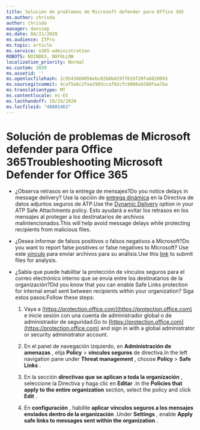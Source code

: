 ```yaml
---
title: Solución de problemas de Microsoft defender para Office 365
ms.author: chrisda
author: chrisda
manager: dansimp
ms.date: 04/21/2020
ms.audience: ITPro
ms.topic: article
ms.service: o365-administration
ROBOTS: NOINDEX, NOFOLLOW
localization_priority: Normal
ms.custom: 1039
ms.assetid: ''
ms.openlocfilehash: 2c9543660056ebc02b0bd297f619f20fa6820093
ms.sourcegitcommit: 4caf5e6c2fee2903ccaf92cfc9006eb580faa7ba
ms.translationtype: MT
ms.contentlocale: es-ES
ms.lasthandoff: 10/29/2020
ms.locfileid: "48801463"
---
```

# <a name="troubleshooting-microsoft-defender-for-office-365"></a><span data-ttu-id="ab2cb-102">Solución de problemas de Microsoft defender para Office 365</span><span class="sxs-lookup"><span data-stu-id="ab2cb-102">Troubleshooting Microsoft Defender for Office 365</span></span>

- <span data-ttu-id="ab2cb-103">¿Observa retrasos en la entrega de mensajes?</span><span class="sxs-lookup"><span data-stu-id="ab2cb-103">Do you notice delays in message delivery?</span></span> <span data-ttu-id="ab2cb-104">Use la opción de [entrega dinámica](https://docs.microsoft.com/microsoft-365/security/office-365-security/dynamic-delivery-and-previewing) en la Directiva de datos adjuntos seguros de ATP.</span><span class="sxs-lookup"><span data-stu-id="ab2cb-104">Use the [Dynamic Delivery](https://docs.microsoft.com/microsoft-365/security/office-365-security/dynamic-delivery-and-previewing) option in your ATP Safe Attachments policy.</span></span> <span data-ttu-id="ab2cb-105">Esto ayudará a evitar los retrasos en los mensajes al proteger a los destinatarios de archivos malintencionados.</span><span class="sxs-lookup"><span data-stu-id="ab2cb-105">This will help avoid message delays while protecting recipients from malicious files.</span></span>

- <span data-ttu-id="ab2cb-106">¿Desea informar de falsos positivos o falsos negativos a Microsoft?</span><span class="sxs-lookup"><span data-stu-id="ab2cb-106">Do you want to report false positives or false negatives to Microsoft?</span></span> <span data-ttu-id="ab2cb-107">Use este [vínculo](https://www.microsoft.com/wdsi/filesubmission/) para enviar archivos para su análisis.</span><span class="sxs-lookup"><span data-stu-id="ab2cb-107">Use this [link](https://www.microsoft.com/wdsi/filesubmission/) to submit files for analysis.</span></span>

- <span data-ttu-id="ab2cb-108">¿Sabía que puede habilitar la protección de vínculos seguros para el correo electrónico interno que se envía entre los destinatarios de la organización?</span><span class="sxs-lookup"><span data-stu-id="ab2cb-108">Did you know that you can enable Safe Links protection for internal email sent between recipients within your organization?</span></span> <span data-ttu-id="ab2cb-109">Siga estos pasos:</span><span class="sxs-lookup"><span data-stu-id="ab2cb-109">Follow these steps:</span></span>

  1. <span data-ttu-id="ab2cb-110">Vaya a [https://protection.office.com](https://protection.office.com) e inicie sesión con una cuenta de administrador global o de administrador de seguridad.</span><span class="sxs-lookup"><span data-stu-id="ab2cb-110">Go to [https://protection.office.com](https://protection.office.com) and sign in with a global administrator or security administrator account.</span></span>

  2. <span data-ttu-id="ab2cb-111">En el panel de navegación izquierdo, en **Administración de amenazas** , elija **Policy** \> **vínculos seguros** de directiva.</span><span class="sxs-lookup"><span data-stu-id="ab2cb-111">In the left navigation pane under **Threat management** , choose **Policy** \> **Safe Links** .</span></span>

  3. <span data-ttu-id="ab2cb-112">En la sección **directivas que se aplican a toda la organización** , seleccione la Directiva y haga clic en **Editar** .</span><span class="sxs-lookup"><span data-stu-id="ab2cb-112">In the **Policies that apply to the entire organization** section, select the policy and click **Edit** .</span></span>

  4. <span data-ttu-id="ab2cb-113">En **configuración** , habilite **aplicar vínculos seguros a los mensajes enviados dentro de la organización** .</span><span class="sxs-lookup"><span data-stu-id="ab2cb-113">Under **Settings** , enable **Apply safe links to messages sent within the organization** .</span></span>
